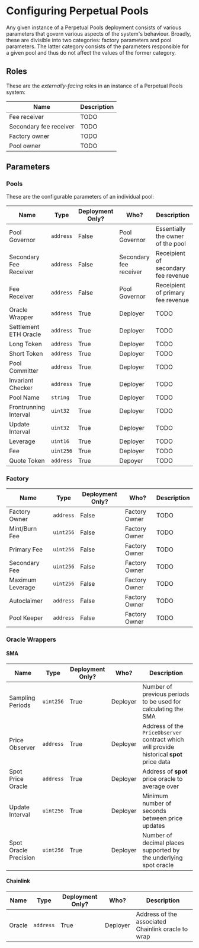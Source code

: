# Configuring Perpetual Pools #

Any given instance of a Perpetual Pools deployment consists of various
parameters that govern various aspects of the system's behaviour. Broadly, these
are divisible into two categories: factory parameters and pool parameters. The
latter category consists of the parameters responsible for a given pool and thus
do not affect the values of the former category.

## Roles ##

These are the *externally-facing* roles in an instance of a Perpetual Pools
system:

| Name | Description |
| --- | --- |
| Fee receiver | TODO |
| Secondary fee receiver | TODO |
| Factory owner | TODO |
| Pool owner | TODO |

## Parameters ##

### Pools ###

These are the configurable parameters of an individual pool:

| Name | Type | Deployment Only? | Who? | Description |
| --- | --- | --- | --- | --- |
| Pool Governor | `address` | False | Pool Governor | Essentially the owner of the pool |
| Secondary Fee Receiver | `address` | False | Secondary fee receiver | Receipient of secondary fee revenue |
| Fee Receiver | `address` | False | Pool Governor | Receipient of primary fee revenue |
| Oracle Wrapper | `address` | True | Deployer | TODO |
| Settlement ETH Oracle | `address` | True | Deployer | TODO |
| Long Token | `address` | True | Deployer | TODO |
| Short Token | `address` | True | Deployer | TODO |
| Pool Committer | `address` | True | Deployer | TODO |
| Invariant Checker | `address` | True | Deployer | TODO |
| Pool Name | `string` | True | Deployer | TODO |
| Frontrunning Interval | `uint32` | True | Deployer | TODO |
| Update Interval | `uint32` | True | Deployer | TODO |
| Leverage | `uint16` | True | Deployer | TODO |
| Fee | `uint256` | True | Deployer | TODO |
| Quote Token | `address` | True | Depoyer | TODO |

### Factory ###

| Name | Type | Deployment Only? | Who? | Description |
| --- | --- | --- | --- | --- |
| Factory Owner | `address` | False | Factory Owner | TODO |
| Mint/Burn Fee | `uint256` | False | Factory Owner | TODO |
| Primary Fee | `uint256` | False | Factory Owner | TODO |
| Secondary Fee | `uint256` | False | Factory Owner | TODO |
| Maximum Leverage | `uint256` | False | Factory Owner | TODO |
| Autoclaimer | `address` | False | Factory Owner | TODO |
| Pool Keeper | `address` | False | Factory Owner | TODO |

### Oracle Wrappers ###

#### SMA ####

| Name | Type | Deployment Only? | Who? | Description |
| --- | --- | --- | --- | --- |
| Sampling Periods | `uint256` | True | Deployer | Number of previous periods to be used for calculating the SMA |
| Price Observer | `address` | True | Deployer | Address of the `PriceObserver` contract which will provide historical **spot** price data |
| Spot Price Oracle | `address` | True | Deployer | Address of **spot** price oracle to average over |
| Update Interval | `uint256` | True | Deployer | Minimum number of seconds between price updates |
| Spot Oracle Precision | `uint256` | True | Deployer | Number of decimal places supported by the underlying spot oracle | 

#### Chainlink ####

| Name | Type | Deployment Only? | Who? | Description |
| --- | --- | --- | --- | --- |
| Oracle | `address` | True | Deployer | Address of the associated Chainlink oracle to wrap |

